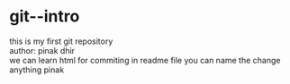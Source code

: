 # git--intro
this is my first git repository
<br>
author: pinak dhir
<br>
we can learn html for commiting in readme file 
you can name the change anything
pinak
